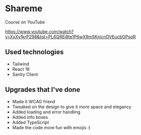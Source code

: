 # Shareme

Course on YouTube

https://www.youtube.com/watch?v=XxXyfkrP298&list=PL6QREj8te1P6wX9m5KnicnDVEucbOPsqR

## Used technologies

- Tailwind
- React 18
- Sanity Client

## Upgrades that I've done

- Made it WCAG friend
- Tweaked on the design to give it more space and elegancy
- Added loading and error handling
- Added info boxes
- Added TypeScript
- Made the code more fun with emojis :)
